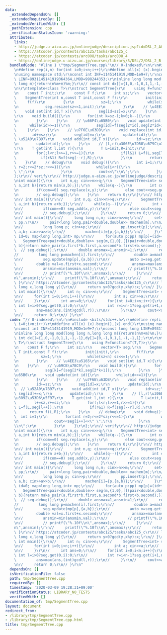 ```yaml
---
data:
  _extendedDependsOn: []
  _extendedRequiredBy: []
  _extendedVerifiedWith: []
  _pathExtension: cpp
  _verificationStatusIcon: ':warning:'
  attributes:
    links:
    - http://judge.u-aizu.ac.jp/onlinejudge/description.jsp?id=DSL_2_A&lang=jp
    - https://atcoder.jp/contests/abc125/tasks/abc125_c
    - https://atcoder.jp/contests/arc008/tasks/arc008_4
    - https://onlinejudge.u-aizu.ac.jp/courses/library/3/DSL/2/DSL_2_B
  bundledCode: "#line 1 \"tmp/SegmentTree.cpp\"\n// 0-indexed\r\n\r\n#include <bits/stdc++.h>\r\
    \n#define rep(i,n) for(int i=0;i<n;i++)\r\n#define all(x) (x).begin(),(x).end()\r\
    \nusing namespace std;\r\nconst int INF=1145141919,MOD=1e9+7;\r\nconst long long\
    \ LINF=8931145141919364364,LMOD=998244353;\r\ninline long long mod(long long n,long\
    \ long m){return(n%m+m)%m;}\r\n// const int dx[]={1,0,-1,0,1,1,-1,-1},dy[]={0,-1,0,1,1,-1,-1,1};\r\
    \n\r\ntemplate<class T>\r\nstruct SegmentTree{\r\n    using F=function<T(T,T)>;\r\
    \n    const T init;\r\n    const F f;\r\n    int sz;\r\n    vector<T> seg;\r\n\
    \    SegmentTree(int n,const T init,const F f):\r\n        init(init),\r\n   \
    \     f(f)\r\n        {\r\n            sz=1;\r\n            while(sz<n) sz<<=1;\r\
    \n            seg.resize(sz<<1,init);\r\n        }\r\n    // \u4EE3\u5165\r\n\
    \    void set(int id,T x){\r\n        seg[id+sz]=x;\r\n    }\r\n    // \u69CB\u7BC9\
    \r\n    void build(){\r\n        for(int k=sz-1;k>0;k--){\r\n            seg[k]=f(seg[2*k],seg[2*k+1]);\r\
    \n        }\r\n    }\r\n    // \u66F4\u65B0\r\n    void update(int id){\r\n  \
    \      while(id>>=1){\r\n            seg[id]=f(seg[2*id],seg[2*id+1]);\r\n   \
    \     }\r\n    }\r\n    // \u7F6E\u63DB\r\n    void replace(int id,T x){\r\n \
    \       id+=sz;\r\n        seg[id]=x;\r\n        update(id);\r\n    }\r\n    //\
    \ \u52A0\u7B97\r\n    void add(int id,T x){\r\n        id+=sz;\r\n        seg[id]+=x;\r\
    \n        update(id);\r\n    }\r\n    // [l,r)\u306E\u7D50\u679C\u3092\u53D6\u5F97\
    \r\n    T get(int l,int r){\r\n        T L=init,R=init;\r\n        l+=sz,r+=sz;\r\
    \n        for(;l<r;l>>=1,r>>=1){\r\n            if(l&1) L=f(L,seg[l++]);\r\n \
    \           if(r&1) R=f(seg[--r],R);\r\n        }\r\n        return f(L,R);\r\n\
    \    }\r\n    // debug\r\n    void debug(){\r\n        int i=1;\r\n        for(int\
    \ r=2;r<=2*sz;r<<=1){\r\n            while(i<r){\r\n                cout<<seg[i++]<<\"\
    \ \";\r\n            }\r\n            cout<<\"\\n\";\r\n        }\r\n    }\r\n\
    };\r\n// verify\r\n// http://judge.u-aizu.ac.jp/onlinejudge/description.jsp?id=DSL_2_A&lang=jp\r\
    \nint main(){\r\n    int n,q; cin>>n>>q;\r\n    SegmentTree<int> seg(n,(1ll<<31)-1,[](int\
    \ a,int b){return min(a,b);});\r\n    while(q--){\r\n        int com,x,y; cin>>com>>x>>y;\r\
    \n        if(com==0) seg.replace(x,y);\r\n        else cout<<seg.get(x,y+1)<<endl;\r\
    \n        // seg.debug();\r\n    }\r\n    return 0;\r\n}\r\n// https://onlinejudge.u-aizu.ac.jp/courses/library/3/DSL/2/DSL_2_B\r\
    \n// int main(){\r\n//     int n,q; cin>>n>>q;\r\n//     SegmentTree<int> seg(n,0,[](int\
    \ a,int b){return a+b;});\r\n//     while(q--){\r\n//         int com,x,y; cin>>com>>x>>y;\r\
    \n//         if(com==0) seg.add(x,y);\r\n//         else cout<<seg.get(x,y+1)<<endl;\r\
    \n//         // seg.debug();\r\n//     }\r\n//     return 0;\r\n// }\r\n// https://atcoder.jp/contests/arc008/tasks/arc008_4\r\
    \n// int main(){\r\n//     long long n,m; cin>>n>>m;\r\n//     set<long long>\
    \ pp;\r\n//     pair<long long,pair<double,double>> machen[m];\r\n//     rep(i,m){\r\
    \n//         long long p; cin>>p;\r\n//         pp.insert(p);\r\n//         double\
    \ a,b; cin>>a>>b;\r\n//         machen[i]={p,{a,b}};\r\n//     }\r\n//     int\
    \ id=0; map<long long,int> mp;\r\n//     for(auto p:pp) mp[p]=(id++);\r\n//  \
    \   SegmentTree<pair<double,double>> seg(m,{1,0},[](pair<double,double> a,pair<double,double>\
    \ b){return make_pair(a.first*b.first,a.second*b.first+b.second);});\r\n//   \
    \  // seg.debug();\r\n//     double ansmax=1,ansmin=1;\r\n//     rep(i,m){\r\n\
    //         long long p=machen[i].first;\r\n//         double a=machen[i].second.first,b=machen[i].second.second;\r\
    \n//         seg.update(mp[p],{a,b});\r\n//         auto x=seg.get(0,m);\r\n//\
    \         double val=x.first+x.second;\r\n//         ansmax=max(ansmax,val);\r\
    \n//         ansmin=min(ansmin,val);\r\n//         // printf(\"%.10f\\n\",ansmin);\r\
    \n//         // printf(\"%.10f\\n\",ansmax);\r\n//     }\r\n//     printf(\"%.10f\\\
    n\",ansmin);\r\n//     printf(\"%.10f\\n\",ansmax);\r\n//     return 0;\r\n//\
    \ }\r\n// https://atcoder.jp/contests/abc125/tasks/abc125_c\r\n// long long gcd(long\
    \ long x,long long y){\r\n//     return y>0?gcd(y,x%y):x;\r\n// }\r\n//\r\n//\
    \ int main(){\r\n//     int n; cin>>n;\r\n//     SegmentTree<int> seg(n,0,gcd);\r\
    \n//     for(int i=0;i<n;i++){\r\n//         int a; cin>>a;\r\n//         seg.replace(i,a);\r\
    \n//     }\r\n//     int ans=0;\r\n//     for(int i=0;i<n;i++){\r\n//        \
    \ int l=i>0?seg.get(0,i):0;\r\n//         int r=i<n-1?seg.get(i+1,n):0;\r\n//\
    \         ans=max(ans,(int)gcd(l,r));\r\n//     }\r\n//     cout<<ans<<endl;\r\
    \n//     return 0;\r\n// }\r\n"
  code: "// 0-indexed\r\n\r\n#include <bits/stdc++.h>\r\n#define rep(i,n) for(int\
    \ i=0;i<n;i++)\r\n#define all(x) (x).begin(),(x).end()\r\nusing namespace std;\r\
    \nconst int INF=1145141919,MOD=1e9+7;\r\nconst long long LINF=8931145141919364364,LMOD=998244353;\r\
    \ninline long long mod(long long n,long long m){return(n%m+m)%m;}\r\n// const\
    \ int dx[]={1,0,-1,0,1,1,-1,-1},dy[]={0,-1,0,1,1,-1,-1,1};\r\n\r\ntemplate<class\
    \ T>\r\nstruct SegmentTree{\r\n    using F=function<T(T,T)>;\r\n    const T init;\r\
    \n    const F f;\r\n    int sz;\r\n    vector<T> seg;\r\n    SegmentTree(int n,const\
    \ T init,const F f):\r\n        init(init),\r\n        f(f)\r\n        {\r\n \
    \           sz=1;\r\n            while(sz<n) sz<<=1;\r\n            seg.resize(sz<<1,init);\r\
    \n        }\r\n    // \u4EE3\u5165\r\n    void set(int id,T x){\r\n        seg[id+sz]=x;\r\
    \n    }\r\n    // \u69CB\u7BC9\r\n    void build(){\r\n        for(int k=sz-1;k>0;k--){\r\
    \n            seg[k]=f(seg[2*k],seg[2*k+1]);\r\n        }\r\n    }\r\n    // \u66F4\
    \u65B0\r\n    void update(int id){\r\n        while(id>>=1){\r\n            seg[id]=f(seg[2*id],seg[2*id+1]);\r\
    \n        }\r\n    }\r\n    // \u7F6E\u63DB\r\n    void replace(int id,T x){\r\
    \n        id+=sz;\r\n        seg[id]=x;\r\n        update(id);\r\n    }\r\n  \
    \  // \u52A0\u7B97\r\n    void add(int id,T x){\r\n        id+=sz;\r\n       \
    \ seg[id]+=x;\r\n        update(id);\r\n    }\r\n    // [l,r)\u306E\u7D50\u679C\
    \u3092\u53D6\u5F97\r\n    T get(int l,int r){\r\n        T L=init,R=init;\r\n\
    \        l+=sz,r+=sz;\r\n        for(;l<r;l>>=1,r>>=1){\r\n            if(l&1)\
    \ L=f(L,seg[l++]);\r\n            if(r&1) R=f(seg[--r],R);\r\n        }\r\n  \
    \      return f(L,R);\r\n    }\r\n    // debug\r\n    void debug(){\r\n      \
    \  int i=1;\r\n        for(int r=2;r<=2*sz;r<<=1){\r\n            while(i<r){\r\
    \n                cout<<seg[i++]<<\" \";\r\n            }\r\n            cout<<\"\
    \\n\";\r\n        }\r\n    }\r\n};\r\n// verify\r\n// http://judge.u-aizu.ac.jp/onlinejudge/description.jsp?id=DSL_2_A&lang=jp\r\
    \nint main(){\r\n    int n,q; cin>>n>>q;\r\n    SegmentTree<int> seg(n,(1ll<<31)-1,[](int\
    \ a,int b){return min(a,b);});\r\n    while(q--){\r\n        int com,x,y; cin>>com>>x>>y;\r\
    \n        if(com==0) seg.replace(x,y);\r\n        else cout<<seg.get(x,y+1)<<endl;\r\
    \n        // seg.debug();\r\n    }\r\n    return 0;\r\n}\r\n// https://onlinejudge.u-aizu.ac.jp/courses/library/3/DSL/2/DSL_2_B\r\
    \n// int main(){\r\n//     int n,q; cin>>n>>q;\r\n//     SegmentTree<int> seg(n,0,[](int\
    \ a,int b){return a+b;});\r\n//     while(q--){\r\n//         int com,x,y; cin>>com>>x>>y;\r\
    \n//         if(com==0) seg.add(x,y);\r\n//         else cout<<seg.get(x,y+1)<<endl;\r\
    \n//         // seg.debug();\r\n//     }\r\n//     return 0;\r\n// }\r\n// https://atcoder.jp/contests/arc008/tasks/arc008_4\r\
    \n// int main(){\r\n//     long long n,m; cin>>n>>m;\r\n//     set<long long>\
    \ pp;\r\n//     pair<long long,pair<double,double>> machen[m];\r\n//     rep(i,m){\r\
    \n//         long long p; cin>>p;\r\n//         pp.insert(p);\r\n//         double\
    \ a,b; cin>>a>>b;\r\n//         machen[i]={p,{a,b}};\r\n//     }\r\n//     int\
    \ id=0; map<long long,int> mp;\r\n//     for(auto p:pp) mp[p]=(id++);\r\n//  \
    \   SegmentTree<pair<double,double>> seg(m,{1,0},[](pair<double,double> a,pair<double,double>\
    \ b){return make_pair(a.first*b.first,a.second*b.first+b.second);});\r\n//   \
    \  // seg.debug();\r\n//     double ansmax=1,ansmin=1;\r\n//     rep(i,m){\r\n\
    //         long long p=machen[i].first;\r\n//         double a=machen[i].second.first,b=machen[i].second.second;\r\
    \n//         seg.update(mp[p],{a,b});\r\n//         auto x=seg.get(0,m);\r\n//\
    \         double val=x.first+x.second;\r\n//         ansmax=max(ansmax,val);\r\
    \n//         ansmin=min(ansmin,val);\r\n//         // printf(\"%.10f\\n\",ansmin);\r\
    \n//         // printf(\"%.10f\\n\",ansmax);\r\n//     }\r\n//     printf(\"%.10f\\\
    n\",ansmin);\r\n//     printf(\"%.10f\\n\",ansmax);\r\n//     return 0;\r\n//\
    \ }\r\n// https://atcoder.jp/contests/abc125/tasks/abc125_c\r\n// long long gcd(long\
    \ long x,long long y){\r\n//     return y>0?gcd(y,x%y):x;\r\n// }\r\n//\r\n//\
    \ int main(){\r\n//     int n; cin>>n;\r\n//     SegmentTree<int> seg(n,0,gcd);\r\
    \n//     for(int i=0;i<n;i++){\r\n//         int a; cin>>a;\r\n//         seg.replace(i,a);\r\
    \n//     }\r\n//     int ans=0;\r\n//     for(int i=0;i<n;i++){\r\n//        \
    \ int l=i>0?seg.get(0,i):0;\r\n//         int r=i<n-1?seg.get(i+1,n):0;\r\n//\
    \         ans=max(ans,(int)gcd(l,r));\r\n//     }\r\n//     cout<<ans<<endl;\r\
    \n//     return 0;\r\n// }\r\n"
  dependsOn: []
  isVerificationFile: false
  path: tmp/SegmentTree.cpp
  requiredBy: []
  timestamp: '2020-03-09 19:28:31+09:00'
  verificationStatus: LIBRARY_NO_TESTS
  verifiedWith: []
documentation_of: tmp/SegmentTree.cpp
layout: document
redirect_from:
- /library/tmp/SegmentTree.cpp
- /library/tmp/SegmentTree.cpp.html
title: tmp/SegmentTree.cpp
---
```

